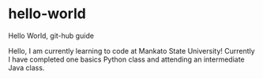 # hello-world
Hello World, git-hub guide

Hello, I am currently learning to code at Mankato State University!
Currently I have completed one basics Python class and attending an intermediate Java class. 
